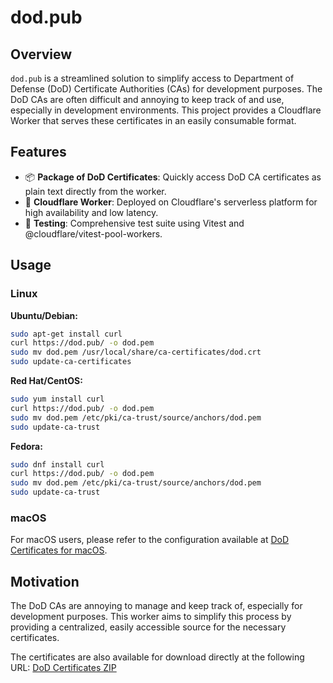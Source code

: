 # dod.pub

## Overview

`dod.pub` is a streamlined solution to simplify access to Department of Defense (DoD) Certificate Authorities (CAs) for development purposes. The DoD CAs are often difficult and annoying to keep track of and use, especially in development environments. This project provides a Cloudflare Worker that serves these certificates in an easily consumable format.

## Features

- 📦 **Package of DoD Certificates**: Quickly access DoD CA certificates as plain text directly from the worker.
- 🚀 **Cloudflare Worker**: Deployed on Cloudflare's serverless platform for high availability and low latency.
- 🧪 **Testing**: Comprehensive test suite using Vitest and @cloudflare/vitest-pool-workers.

## Usage

### Linux

**Ubuntu/Debian:**
```bash
sudo apt-get install curl
curl https://dod.pub/ -o dod.pem
sudo mv dod.pem /usr/local/share/ca-certificates/dod.crt
sudo update-ca-certificates
```

**Red Hat/CentOS:**
```bash
sudo yum install curl
curl https://dod.pub/ -o dod.pem
sudo mv dod.pem /etc/pki/ca-trust/source/anchors/dod.pem
sudo update-ca-trust
```

**Fedora:**
```bash
sudo dnf install curl
curl https://dod.pub/ -o dod.pem
sudo mv dod.pem /etc/pki/ca-trust/source/anchors/dod.pem
sudo update-ca-trust
```

### macOS

For macOS users, please refer to the configuration available at [DoD Certificates for macOS](https://github.com/willswire/dod.mobileconfig).

## Motivation

The DoD CAs are annoying to manage and keep track of, especially for development purposes. This worker aims to simplify this process by providing a centralized, easily accessible source for the necessary certificates.

The certificates are also available for download directly at the following URL: [DoD Certificates ZIP](https://dl.dod.cyber.mil/wp-content/uploads/pki-pke/zip/unclass-certificates_pkcs7_DoD.zip)
